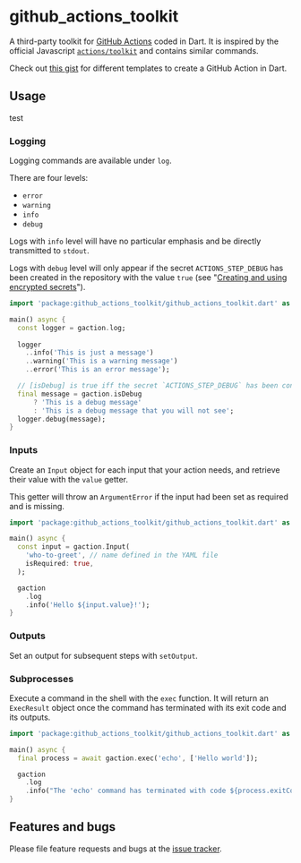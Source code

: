 # github_actions_toolkit

A third-party toolkit for [GitHub Actions](https://help.github.com/en/actions) coded in Dart. It is inspired by the official Javascript [`actions/toolkit`](https://github.com/actions/toolkit/) and contains similar commands.

Check out [this gist](https://gist.github.com/axel-op/deff66ac2f28a01813193d90de36c564) for different templates to create a GitHub Action in Dart.

## Usage

test

### Logging

Logging commands are available under `log`.

There are four levels:

- `error`
- `warning`
- `info`
- `debug`

Logs with `info` level will have no particular emphasis and be directly transmitted to `stdout`.

Logs with `debug` level will only appear if the secret `ACTIONS_STEP_DEBUG` has been created in the repository with the value `true` (see "[Creating and using encrypted secrets](https://help.github.com/en/actions/automating-your-workflow-with-github-actions/creating-and-using-encrypted-secrets)").

```dart
import 'package:github_actions_toolkit/github_actions_toolkit.dart' as gaction;

main() async {
  const logger = gaction.log;
  
  logger
    ..info('This is just a message')
    ..warning('This is a warning message')
    ..error('This is an error message');

  // [isDebug] is true iff the secret `ACTIONS_STEP_DEBUG` has been configured
  final message = gaction.isDebug
      ? 'This is a debug message'
      : 'This is a debug message that you will not see';
  logger.debug(message);
}
```

### Inputs

Create an `Input` object for each input that your action needs, and retrieve their value with the `value` getter.

This getter will throw an `ArgumentError` if the input had been set as required and is missing.

```dart
import 'package:github_actions_toolkit/github_actions_toolkit.dart' as gaction;

main() async {
  const input = gaction.Input(
    'who-to-greet', // name defined in the YAML file
    isRequired: true,
  );

  gaction
    .log
    .info('Hello ${input.value}!');
}
```

### Outputs

Set an output for subsequent steps with `setOutput`.

### Subprocesses

Execute a command in the shell with the `exec` function. It will return an `ExecResult` object once the command has terminated with its exit code and its outputs.

```dart
import 'package:github_actions_toolkit/github_actions_toolkit.dart' as gaction;

main() async {
  final process = await gaction.exec('echo', ['Hello world']);

  gaction
    .log
    .info("The 'echo' command has terminated with code ${process.exitCode} and has printed ${process.stdout}");
}
```

## Features and bugs

Please file feature requests and bugs at the [issue tracker][tracker].

[tracker]: https://github.com/axel-op/github_actions_toolkit.dart
